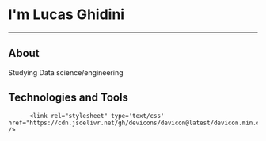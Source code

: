 # I'm Lucas Ghidini
---
## About
Studying Data science/engineering

## Technologies and Tools
          <link rel="stylesheet" type='text/css' href="https://cdn.jsdelivr.net/gh/devicons/devicon@latest/devicon.min.css" />
          
